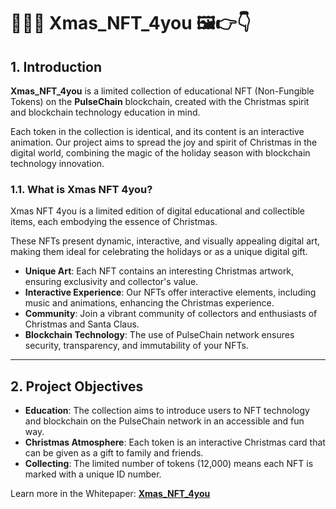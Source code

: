# 🎅🎁🌲 Xmas_NFT_4you 🖼️👉👇

## **1. Introduction**
**Xmas_NFT_4you** is a limited collection of educational NFT (Non-Fungible Tokens) on the **PulseChain** blockchain, created with the Christmas spirit and blockchain technology education in mind.

Each token in the collection is identical, and its content is an interactive animation. Our project aims to spread the joy and spirit of Christmas in the digital world, combining the magic of the holiday season with blockchain technology innovation.

### **1.1. What is Xmas NFT 4you?**
Xmas NFT 4you is a limited edition of digital educational and collectible items, each embodying the essence of Christmas.

These NFTs present dynamic, interactive, and visually appealing digital art, making them ideal for celebrating the holidays or as a unique digital gift.

- **Unique Art**: Each NFT contains an interesting Christmas artwork, ensuring exclusivity and collector's value.
- **Interactive Experience**: Our NFTs offer interactive elements, including music and animations, enhancing the Christmas experience.
- **Community**: Join a vibrant community of collectors and enthusiasts of Christmas and Santa Claus.
- **Blockchain Technology**: The use of PulseChain network ensures security, transparency, and immutability of your NFTs.

---

## **2. Project Objectives**
- **Education**: The collection aims to introduce users to NFT technology and blockchain on the PulseChain network in an accessible and fun way.
- **Christmas Atmosphere**: Each token is an interactive Christmas card that can be given as a gift to family and friends.
- **Collecting**: The limited number of tokens (12,000) means each NFT is marked with a unique ID number.

Learn more in the Whitepaper: [**Xmas_NFT_4you**](https://github.com/panpepson/Xmas_NFT_4you/blob/main/Whitepaper-PL.md)
